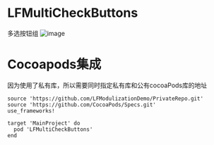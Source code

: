 # LFMultiCheckButtons
多选按钮组
 ![image](https://github.com/LFOpen/LFMultiCheckButtons/edit/master/pics/pic1.png)

# Cocoapods集成
因为使用了私有库，所以需要同时指定私有库和公有cocoaPods库的地址
```
source 'https://github.com/LFModulizationDemo/PrivateRepo.git'
source 'https://github.com/CocoaPods/Specs.git'
use_frameworks!

target 'MainProject' do
  pod 'LFMultiCheckButtons'
end
```
